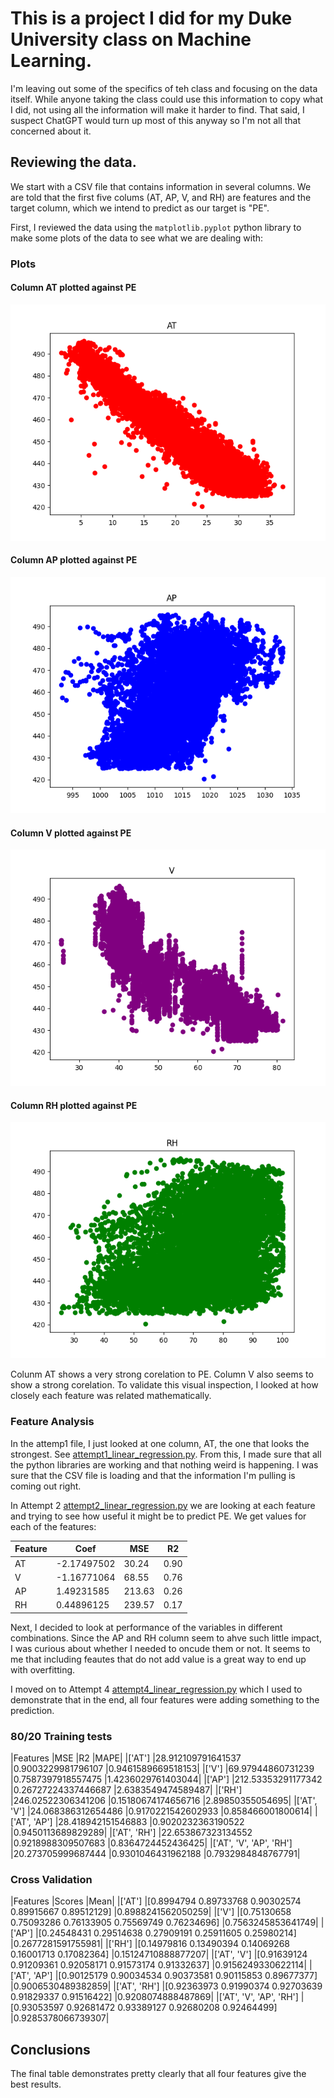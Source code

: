 # This is a project I did for my Duke University class on Machine Learning.

I'm leaving out some of the specifics of teh class and focusing on the data itself. While anyone taking the class could use this information to copy what I did, not using all the information will make it harder to find. That said, I suspect ChatGPT would turn up most of this anyway so I'm not all that concerned about it.

## Reviewing the data.

We start with a CSV file that contains information in several columns. We are told that the first five colums (AT, AP, V, and RH) are features and the target column, which we intend to predict as our target is "PE".

First, I reviewed the data using the `matplotlib.pyplot` python library to make some plots of the data to see what we are dealing with:

### Plots

#### Column AT plotted against PE
![AH](images/plot_feature_AT.png)

#### Column AP plotted against PE
![AP](images/plot_feature_AP.png)

#### Column V plotted against PE
![V](images/plot_feature_V.png)

#### Column RH plotted against PE
![RH](images/plot_feature_RH.png)

Colunm AT shows a very strong corelation to PE. Column V also seems to show a strong corelation. To validate this visual inspection, I looked at how closely each feature was related mathematically.

### Feature Analysis

In the attemp1 file, I just looked at one column, AT, the one that looks the strongest. See [attempt1_linear_regression.py](./attempt1_linear_regression.py).
From this, I made sure that all the python libraries are working and that nothing weird is happening. I was sure that the CSV file is loading and that the information I'm pulling is coming out right.

In Attempt 2 [attempt2_linear_regression.py](./attempt2_linear_regression.py) we are looking at each feature and trying to see how useful it might be to predict PE. We get values for each of the features:


|Feature|Coef|MSE|R2|
|-------|----|---|--|
|AT |-2.17497502|30.24|0.90|
|V  |-1.16771064|68.55|0.76|
|AP |1.49231585|213.63|0.26|
|RH |0.44896125|239.57|0.17|


Next, I decided to look at performance of the variables in different combinations. Since the AP and RH column seem to ahve such little impact, I was curious about whether I needed to oncude them or not. It seems to me that including feautes that do not add value is a great way to end up with overfitting.

I moved on to Attempt 4 [attempt4_linear_regression.py](./attempt4_linear_regression.py) which I used to demonstrate that in the end, all four features were adding something to the prediction.


### 80/20 Training tests
|Features                        	|MSE	|R2	|MAPE|
|['AT']                          	|28.912109791641537	|0.9003229981796107	|0.9461589669518153|
|['V']                           	|69.97944860731239	|0.7587397918557475	|1.4236029761403044|
|['AP']                          	|212.53353291177342	|0.26727224337446687	|2.6383549474589487|
|['RH']                          	|246.02522306341206	|0.15180674174656716	|2.89850355054695|
|['AT', 'V']                     	|24.068386312654486	|0.9170221542602933	|0.858466001800614|
|['AT', 'AP']                    	|28.418942151546883	|0.9020232363190522	|0.9450113689829289|
|['AT', 'RH']                    	|22.653867323134552	|0.9218988309507683	|0.8364724452436425|
|['AT', 'V', 'AP', 'RH']         	|20.273705999687444	|0.9301046431962188	|0.7932984848767791|

### Cross Validation
|Features	|Scores	|Mean|
|['AT']                          	|[0.8994794  0.89733768 0.90302574 0.89915667 0.89512129]	|0.8988241562050259|
|['V']                           	|[0.75130658 0.75093286 0.76133905 0.75569749 0.76234696]	|0.7563245853641749|
|['AP']                          	|[0.24548431 0.29514638 0.27909191 0.25911605 0.25980214]	|0.2677281591755981|
|['RH']                          	|[0.14979816 0.13490394 0.14069268 0.16001713 0.17082364]	|0.15124710888877207|
|['AT', 'V']                     	|[0.91639124 0.91209361 0.92058171 0.91573174 0.91332637]	|0.9156249330622114|
|['AT', 'AP']                    	|[0.90125179 0.90034534 0.90373581 0.90115853 0.89677377]	|0.9006530489382859|
|['AT', 'RH']                    	|[0.92363973 0.91990374 0.92703639 0.91829337 0.91516422]	|0.9208074888487869|
|['AT', 'V', 'AP', 'RH']         	|[0.93053597 0.92681472 0.93389127 0.92680208 0.92464499]	|0.9285378066739307|


## Conclusions

The final table demonstrates pretty clearly that all four features give the best results. 


